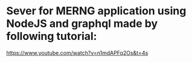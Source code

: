 # Sever for MERNG application using NodeJS and graphql made by following tutorial:
https://www.youtube.com/watch?v=n1mdAPFq2Os&t=4s
